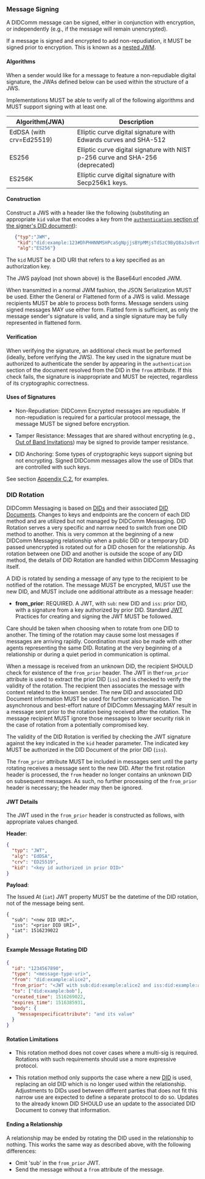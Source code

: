 ### Message Signing

A DIDComm message can be signed, either in conjunction with encryption, or independently (e.g., if the message will remain unencrypted).

If a message is signed and encrypted to add non-repudiation, it MUST be signed prior to encryption. This is known as a [nested JWM](https://tools.ietf.org/html/draft-looker-jwm-01#section-1.2).

#### Algorithms

When a sender would like for a message to feature a non-repudiable digital signature, the JWAs defined below can be used within the structure of a JWS.

Implementations MUST be able to verify all of the following algorithms and MUST support signing with at least one.

| Algorithm(JWA)           | Description                                                  |
| ------------------------ | ------------------------------------------------------------ |
| EdDSA (with crv=Ed25519) | Elliptic curve digital signature with Edwards curves and SHA-512 |
| ES256                    | Elliptic curve digital signature with NIST p-256 curve and SHA-256 (deprecated) |
| ES256K                   | Elliptic curve digital signature with Secp256k1 keys.        |

#### Construction

Construct a JWS with a header like the following (substituting an appropriate `kid` value that encodes a key from the [`authentication` section of the signer's DID document](https://www.w3.org/TR/did-core/#authentication)):

```json
   {"typ":"JWM",
    "kid":"did:example:123#DhPHHNNMSHPcaSgNpjjsBYpMMjsTdSzC9ByQ8aJs8vrNXy",
    "alg":"ES256"}
```

The `kid` MUST be a DID URI that refers to a key specified as an authorization key.

The JWS payload (not shown above) is the Base64url encoded JWM.

When transmitted in a normal JWM fashion, the JSON Serialization MUST be used. Either the General or Flattened form of a JWS is valid. Message recipients MUST be able to process both forms. Message senders using signed messages MAY use either form. Flatted form is sufficient, as only the message sender's signature is valid, and a single signature may be fully represented in flattened form.

#### Verification

When verifying the signature, an additional check must be performed (ideally, before verifying the JWS). The key used in the signature must be authorized to authenticate the sender by appearing in the `authentication` section of the document resolved from the DID in the `from` attribute. If this check fails, the signature is inappropriate and MUST be rejected, regardless of its cryptographic correctness.

#### Uses of Signatures

* Non-Repudiation: DIDComm Encrypted messages are repudiable. If non-repudiation is required for a particular protocol message, the message MUST be signed before encryption. 

* Tamper Resistance: Messages that are shared without encrypting (e.g., [Out of Band Invitations](#invitation)) may be signed to provide tamper resistance.

* DID Anchoring: Some types of cryptographic keys support signing but not encrypting. Signed DIDComm messages allow the use of DIDs that are controlled with such keys.

See section [Appendix C.2.](#c2-didcomm-signed-messages) for examples.

### DID Rotation

DIDComm Messaging is based on [DIDs](https://www.w3.org/TR/did-core/) and their associated [DID Documents](https://www.w3.org/TR/did-core/#dfn-did-documents). Changes to keys and endpoints are the concern of each DID method and are utilized but not managed by DIDComm Messaging. DID Rotation serves a very specific and narrow need to switch from one DID method to another. This is very common at the beginning of a new DIDComm Messaging relationship when a public DID or a temporary DID passed unencrypted is rotated out for a DID chosen for the relationship. As rotation between one DID and another is outside the scope of any DID method, the details of DID Rotation are handled within DIDComm Messaging itself.

A DID is rotated by sending a message of any type to the recipient to be notified of the rotation. The message MUST be encrypted, MUST use the new DID, and MUST include one additional attribute as a message header:

- **from_prior**: REQUIRED. A JWT, with `sub`: new DID and `iss`: prior DID, with a signature from a key authorized by prior DID. Standard [JWT](https://datatracker.ietf.org/doc/html/rfc7519) Practices for creating and signing the JWT MUST be followed.

Care should be taken when choosing when to rotate from one DID to another. The timing of the rotation may cause some lost messages if messages are arriving rapidly. Coordination must also be made with other agents representing the same DID. Rotating at the very beginning of a relationship or during a quiet period in communication is optimal.

When a message is received from an unknown DID, the recipient SHOULD check for existence of the `from_prior` header. The JWT in the`from_prior` attribute is used to extract the prior DID (`iss`) and is checked to verify the validity of the rotation. The recipient then associates the message with context related to the known sender. The new DID and associated DID Document information MUST be used for further communication. The asynchronous and best-effort nature of DIDComm Messaging MAY result in a message sent prior to the rotation being received after the rotation. The message recipient MUST ignore those messages to lower security risk in the case of rotation from a potentially compromised key.

The validity of the DID Rotation is verified by checking the JWT signature against the key indicated in the `kid` header parameter. The indicated key MUST be authorized in the DID Document of the prior DID (`iss`).

The `from_prior` attribute MUST be included in messages sent until the party rotating receives a message sent to the new DID. After the first rotation header is processed, the `from` header no longer contains an unknown DID on subsequent messages. As such, no further processing of the `from_prior` header is necessary; the header may then be ignored.

#### JWT Details

The JWT used in the `from_prior` header is constructed as follows, with appropriate values changed.

**Header**:

```json
{
  "typ": "JWT",
  "alg": "EdDSA",
  "crv": "ED25519",
  "kid": "<key id authorized in prior DID>"
}
```

**Payload**:

The Issued At (`iat`) JWT property MUST be the datetime of the DID rotation, not of the message being sent.

```jsonc
{
  "sub": "<new DID URI>",
  "iss": "<prior DID URI>",
  "iat": 1516239022 
}
```

#### Example Message Rotating DID

```json
{
  "id": "1234567890",
  "type": "<message-type-uri>",
  "from": "did:example:alice2",
  "from_prior": "<JWT with sub:did:example:alice2 and iss:did:example:alice>",
  "to": ["did:example:bob"],
  "created_time": 1516269022,
  "expires_time": 1516385931,
  "body": {
    "messagespecificattribute": "and its value"
  }
}
```

#### Rotation Limitations

- This rotation method does not cover cases where a multi-sig is required. Rotations with such requirements should use a more expressive protocol.

- This rotation method only supports the case where a new [DID](https://www.w3.org/TR/did-core/) is used, replacing an old DID which is no longer used within the relationship. Adjustments to DIDs used between different parties that does not fit this narrow use are expected to define a separate protocol to do so. Updates to the already known DID SHOULD use an update to the associated DID Document to convey that information.

#### Ending a Relationship

A relationship may be ended by rotating the DID used in the relationship to nothing. This works the same way as described above, with the following differences:

- Omit 'sub' in the `from_prior` JWT.
- Send the message without a `from` attribute of the message.
